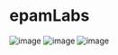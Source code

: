 # epamLabs
![image](https://user-images.githubusercontent.com/42123180/77324587-06e4d180-6d28-11ea-9086-08d9e766d830.png)
![image](https://user-images.githubusercontent.com/42123180/77324502-e9b00300-6d27-11ea-944a-5e540710bc71.png)
![image](https://user-images.githubusercontent.com/42123180/78512617-ea787880-77ae-11ea-9876-3366fd233055.png)
